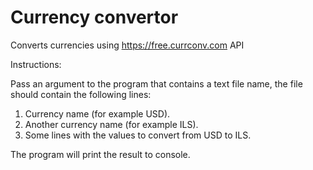 # Currency convertor

Converts currencies using https://free.currconv.com API

Instructions:

Pass an argument to the program that contains a text file name, the file should contain the following lines:
1. Currency name (for example USD).
2. Another currency name (for example ILS).
3. Some lines with the values to convert from USD to ILS.

The program will print the result to console.
